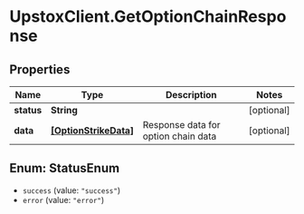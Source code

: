# UpstoxClient.GetOptionChainResponse

## Properties
Name | Type | Description | Notes
------------ | ------------- | ------------- | -------------
**status** | **String** |  | [optional] 
**data** | [**[OptionStrikeData]**](OptionStrikeData.md) | Response data for option chain data | [optional] 

<a name="StatusEnum"></a>
## Enum: StatusEnum

* `success` (value: `"success"`)
* `error` (value: `"error"`)

